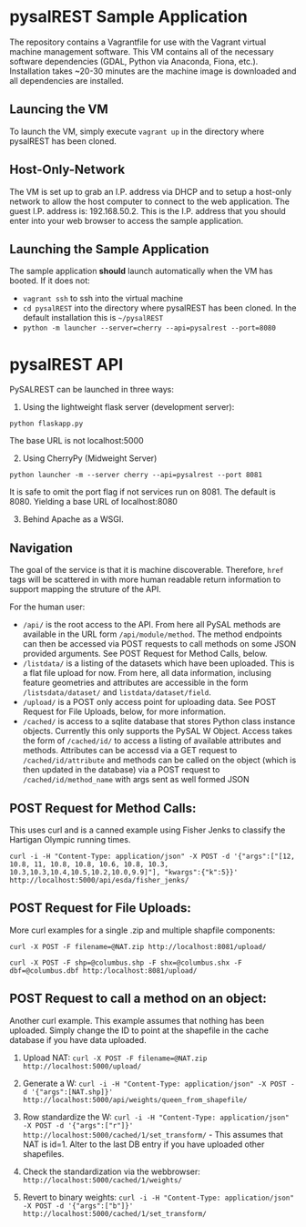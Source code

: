 pysalREST Sample Application
=============================
The repository contains a Vagrantfile for use with the Vagrant virtual machine management software.  This VM contains all of the necessary software dependencies (GDAL, Python via Anaconda, Fiona, etc.).  Installation takes ~20-30 minutes are the machine image is downloaded and all dependencies are installed.

Launcing the VM
-----------------
To launch the VM, simply execute `vagrant up` in the directory where pysalREST has been cloned.

Host-Only-Network
------------------
The VM is set up to grab an I.P. address via DHCP and to setup a host-only network to allow the host computer to connect to the web application.  The guest I.P. address is: 192.168.50.2.  This is the I.P. address that you should enter into your web browser to access the sample application.

Launching the Sample Application
---------------------------------
The sample application **should** launch automatically when the VM has booted.  If it does not:

* `vagrant ssh` to ssh into the virtual machine
* `cd pysalREST` into the directory where pysalREST has been cloned.  In the default installation this is `~/pysalREST`
* `python -m launcher --server=cherry --api=pysalrest --port=8080` 



pysalREST API
================
PySALREST can be launched in three ways:

1. Using the lightweight flask server (development server):

`python flaskapp.py`

The base URL is not localhost:5000

2. Using CherryPy (Midweight Server)

`python launcher -m --server cherry --api=pysalrest --port 8081`

It is safe to omit the port flag if not services run on 8081.  The default is 8080.  Yielding a base URL of localhost:8080

3. Behind Apache as a WSGI.

Navigation
-----------
The goal of the service is that it is machine discoverable.  Therefore, `href` tags will be scattered in with more human readable return information to support mapping the struture of the API.

For the human user:

 * `/api/` is the root access to the API.  From here all PySAL methods are available in the URL form `/api/module/method`.  The method endpoints can then be accessed via POST requests to call methods on some JSON provided arguments.  See POST Request for Method Calls, below.
 * `/listdata/` is a listing of the datasets which have been uploaded.  This is a flat file upload for now.  From here, all data information, inclusing feature geometries and attributes are accessible in the form `/listsdata/dataset/` and `listdata/dataset/field`.
 * `/upload/` is a POST only access point for uploading data.  See POST Request for File Uploads, below, for more information.
 *  `/cached/` is access to a sqlite database that stores Python class instance objects.  Currently this only supports the PySAL W Object.  Access takes the form of `/cached/id/` to access a listing of available attributes and methods.  Attributes can be accessd via a GET request to `/cached/id/attribute` and methods can be called on the object (which is then updated in the database) via a POST request to `/cached/id/method_name` with args sent as well formed JSON

POST Request for Method Calls:
-------------------------------

This uses curl and is a canned example using Fisher Jenks to classify the Hartigan Olympic  running times.
 
`curl -i -H "Content-Type: application/json" -X POST -d '{"args":["[12, 10.8, 11, 10.8, 10.8, 10.6, 10.8, 10.3, 10.3,10.3,10.4,10.5,10.2,10.0,9.9]"], "kwargs":{"k":5}}' http://localhost:5000/api/esda/fisher_jenks/`

POST Request for File Uploads:
-------------------------------
More curl examples for a single .zip and multiple shapfile components:

`curl -X POST -F filename=@NAT.zip http://localhost:8081/upload/`

`curl -X POST -F shp=@columbus.shp -F shx=@columbus.shx -F dbf=@columbus.dbf http:/localhost:8081/upload/`

POST Request to call a method on an object:
-------------------------------------------
Another curl example.  This example assumes that nothing has been uploaded.  Simply change the ID to point at the shapefile in the cache database if you have data uploaded.

1. Upload NAT: `curl -X POST -F filename=@NAT.zip http://localhost:5000/upload/`

2. Generate a W: `curl -i -H "Content-Type: application/json" -X POST -d '{"args":[NAT.shp]}' http://localhost:5000/api/weights/queen_from_shapefile/`

3. Row standardize the W: `curl -i -H "Content-Type: application/json" -X POST -d '{"args":["r"]}' http://localhost:5000/cached/1/set_transform/`  - This assumes that NAT is id=1.  Alter to the last DB entry if you have uploaded other shapefiles.

4. Check the standardization via the webbrowser: `http://localhost:5000/cached/1/weights/`

5. Revert to binary weights: `curl -i -H "Content-Type: application/json" -X POST -d '{"args":["b"]}' http://localhost:5000/cached/1/set_transform/`
 

